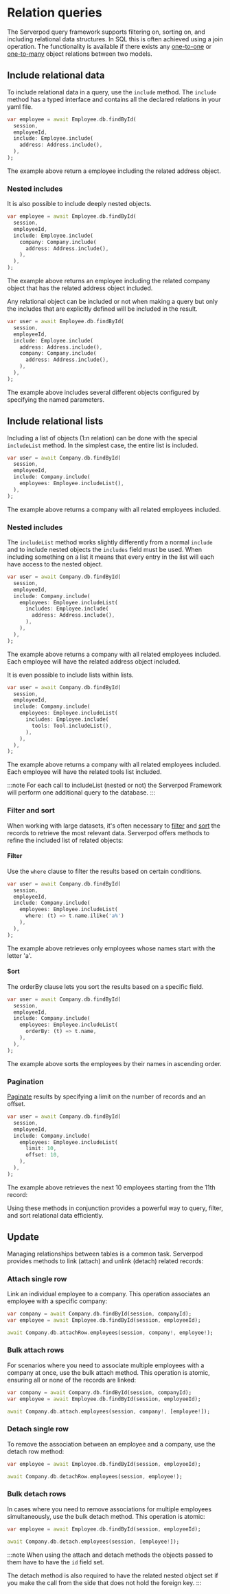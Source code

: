 # Relation queries

The Serverpod query framework supports filtering on, sorting on, and including relational data structures. In SQL this is often achieved using a join operation. The functionality is available if there exists any [one-to-one](relations/one-to-one) or [one-to-many](relations/one-to-many) object relations between two models.

## Include relational data

To include relational data in a query, use the `include` method. The `include` method has a typed interface and contains all the declared relations in your yaml file.

```dart
var employee = await Employee.db.findById(
  session,
  employeeId,
  include: Employee.include(
    address: Address.include(),
  ),
);
```

The example above return a employee including the related address object.

### Nested includes

It is also possible to include deeply nested objects.

```dart
var employee = await Employee.db.findById(
  session,
  employeeId,
  include: Employee.include(
    company: Company.include(
      address: Address.include(),
    ),
  ),
);
```

The example above returns an employee including the related company object that has the related address object included.

Any relational object can be included or not when making a query but only the includes that are explicitly defined will be included in the result.

```dart
var user = await Employee.db.findById(
  session,
  employeeId,
  include: Employee.include(
    address: Address.include(),
    company: Company.include(
      address: Address.include(),
    ),
  ),
);
```

The example above includes several different objects configured by specifying the named parameters.

## Include relational lists

Including a list of objects (1:n relation) can be done with the special `includeList` method. In the simplest case, the entire list is included.

```dart
var user = await Company.db.findById(
  session,
  employeeId,
  include: Company.include(
    employees: Employee.includeList(),
  ),
);
```

The example above returns a company with all related employees included.

### Nested includes

The `includeList` method works slightly differently from a normal `include` and to include nested objects the `includes` field must be used. When including something on a list it means that every entry in the list will each have access to the nested object.

```dart
var user = await Company.db.findById(
  session,
  employeeId,
  include: Company.include(
    employees: Employee.includeList(
      includes: Employee.include(
        address: Address.include(),
      ),
    ),
  ),
);
```

The example above returns a company with all related employees included. Each employee will have the related address object included.

It is even possible to include lists within lists.

```dart
var user = await Company.db.findById(
  session,
  employeeId,
  include: Company.include(
    employees: Employee.includeList(
      includes: Employee.include(
        tools: Tool.includeList(),
      ),
    ),
  ),
);
```

The example above returns a company with all related employees included. Each employee will have the related tools list included.

:::note
For each call to includeList (nested or not) the Serverpod Framework will perform one additional query to the database.
:::

### Filter and sort

When working with large datasets, it's often necessary to [filter](filter) and [sort](sort) the records to retrieve the most relevant data. Serverpod offers methods to refine the included list of related objects:

#### Filter

Use the `where` clause to filter the results based on certain conditions.

```dart
var user = await Company.db.findById(
  session,
  employeeId,
  include: Company.include(
    employees: Employee.includeList(
      where: (t) => t.name.ilike('a%')
    ),
  ),
);
```

The example above retrieves only employees whose names start with the letter 'a'.

#### Sort

The orderBy clause lets you sort the results based on a specific field.

```dart
var user = await Company.db.findById(
  session,
  employeeId,
  include: Company.include(
    employees: Employee.includeList(
      orderBy: (t) => t.name,
    ),
  ),
);
```

The example above sorts the employees by their names in ascending order.

### Pagination

[Paginate](pagination) results by specifying a limit on the number of records and an offset.

```dart
var user = await Company.db.findById(
  session,
  employeeId,
  include: Company.include(
    employees: Employee.includeList(
      limit: 10,
      offset: 10,
    ),
  ),
);
```

The example above retrieves the next 10 employees starting from the 11th record:

Using these methods in conjunction provides a powerful way to query, filter, and sort relational data efficiently.

## Update

Managing relationships between tables is a common task. Serverpod provides methods to link (attach) and unlink (detach) related records:

### Attach single row

Link an individual employee to a company. This operation associates an employee with a specific company:

```dart
var company = await Company.db.findById(session, companyId);
var employee = await Employee.db.findById(session, employeeId);

await Company.db.attachRow.employees(session, company!, employee!);
```

### Bulk attach rows

For scenarios where you need to associate multiple employees with a company at once, use the bulk attach method. This operation is atomic, ensuring all or none of the records are linked:

```dart
var company = await Company.db.findById(session, companyId);
var employee = await Employee.db.findById(session, employeeId);

await Company.db.attach.employees(session, company!, [employee!]);
```

### Detach single row

To remove the association between an employee and a company, use the detach row method:

```dart
var employee = await Employee.db.findById(session, employeeId);

await Company.db.detachRow.employees(session, employee!);
```

### Bulk detach rows

In cases where you need to remove associations for multiple employees simultaneously, use the bulk detach method. This operation is atomic:

```dart
var employee = await Employee.db.findById(session, employeeId);

await Company.db.detach.employees(session, [employee!]);
```

:::note
When using the attach and detach methods the objects passed to them have to have the `id` field set.

The detach method is also required to have the related nested object set if you make the call from the side that does not hold the foreign key.
:::
